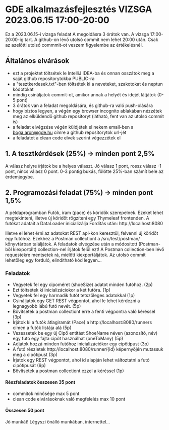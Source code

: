 
# GDE alkalmazásfejlesztés VIZSGA 2023.06.15 17:00-20:00

Ez a 2023.06.15-i vizsga feladat
A megoldásra 3 órátok van. A vizsga 17:00-20:00-ig tart.
A github-on lévő utolsó commit nem lehet 20:00 után. Csak az azelőtti utolsó commmit-ot veszem figyelembe az értékelésnél.


## Általános elvárások
- ezt a projektet töltsétek le IntelliJ IDEA-ba és onnan osszátok meg a saját github repositorytokba PUBLIC-ra
- a "tesztkerdesek.txt"-ben töltsétek ki a neveteket, szakotokat és neptun kódotokat
- mindig csináljatok commit-ot, amikor annak a helyét és idejét látjátok (0-5 pont)
- 3 órátok van a feladat megoldására, és github-ra való push-olására
- hogy biztos legyen, a végén egy browser incognito ablakában nézzétek meg az elküldendő github repositoryt (látható, fent van az utolsó commit is)
- a feladat elvégzése végén küldjétek el nekem email-ben a boga.aron@gde.hu címre a github repositorytok url-jét
- a feladatot a clean code elvek szerint végezzétek el


## 1. A tesztkérdések (25%) -> minden pont 2,5%

A válasz helyre írjátok be a helyes választ. Jó válasz 1 pont, rossz válasz -1 pont, nincs válasz 0 pont. 0-3 pontig bukás, fölötte 25%-ban számít bele az érdemjegybe.

## 2. Programozási feladat (75%) -> minden pont 1,5%

A példaprogramban Futók, iram (pace) és köridők szerepelnek. Ezeket lehet megtekinteni, illetve új köridőt rögzíteni egy Thymeleaf frontenden.
A futókat adatait a DataLoader inicializálja
Fordítás után:
http://localhost:8080

Illetve el lehet érni az adatokat REST api-kon keresztül, felvenni új köridőt egy futóhoz.
Ezekhez a Postman collectiont a /src/test/postman/ könyvtárban találjátok.
A feladatok elvégzése után a módosított (Postman-ből kiexportált) collection-nel írjátok felül ezt!
A Postman collection-ben lévő requestekre mentsetek rá, mielőtt kiexportáljátok.
Az utolsó commit lehetőleg egy forduló, elindítható kód legyen...

### Feladatok

- Vegyetek fel egy cipoméret (shoeSize) adatot minden futóhoz. (2p)
- Ezt töltsétek ki inicializáciokor a két futóra. (1p)
- Vegyetek fel egy harmadik futót tetszőleges adatokkal (1p)
- Csináljatok egy GET REST végpontot, ahol le lehet kérdezni a legnagyobb lábú futó nevét. (5p)
- Bővítsétek a postman collectiont erre a fenti végpontra való kéréssel (3p)
- Írjátok ki a futók átlagiramát (Pace) a http://localhost:8080/runners címen a futók listája alá (5p)
- Vezessetek be egy új Cipő entitást ShoeName néven (azonosító, név) egy futó egy fajta cipőt használhat (oneToMany) (5p)
- Adjatok hozzá minden futóhoz inicializációkor egy cipőtípust (3p)
- A futó részletek http://localhost:8080/runner/{id} képernyőjén mutassuk meg a cipőtípust (3p)
- Írjatok egy REST végpontot, ahol id alapján lehet változtatni a futó cipőtípusát (6p)
- Bövítsétek a postman collectiont ezzel a kéréssel (1p)
#### Részfeladatok összesen 35 pont
+ commitok minősége max 5 pont
+ clean code elvárásoknak való megfelelés max 10 pont
#### Összesen 50 pont

Jó munkát! Légyszi önálló munkában, internettel...
